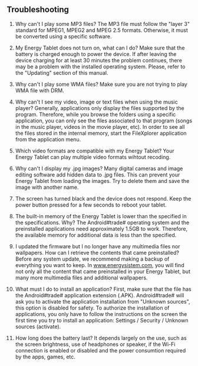 ## Troubleshooting
1.	Why can't I play some MP3 files?
The MP3 file must follow the "layer 3" standard for MPEG1, MPEG2 and MPEG 2.5 formats. Otherwise, it must be converted using a specific software.

2.	My Energy Tablet does not turn on, what can I do?
Make sure that the battery is charged enough to power the device. If after leaving the device charging for at least 30 minutes the problem continues, there may be a problem with the installed operating system. Please, refer to the "Updating" section of this manual.

3.	Why can't I play some WMA files?
Make sure you are not trying to play WMA file with DRM.

4.	Why can't I see my video, image or text files when using the music player?
Generally, applications only display the files supported by the program. Therefore, while you browse the folders using a specific application, you can only see the files associated to that program (songs in the music player, videos in the movie player, etc).  In order to see all the files stored in the internal memory, start the FileXplorer application from the application menu.

5.	Which video formats are compatible with my Energy Tablet?
Your Energy Tablet can play multiple video formats wihtout recoding.

6.	Why can't I display my .jpg images?
Many digital cameras and image editing software add hidden data to .jpg files. This can prevent your Energy Tablet from loading the images. Try to delete them and save the image with another name.

7.	The screen has turned black and the device does not respond.
Keep the power button pressed for a few seconds to reboot your tablet.

8.	The built-in memory of the Energy Tablet is lower than the specified in the specifications. Why?
The Android#trade# operating system and the preinstalled applications need approximately 1.5GB to work. Therefore, the available memory for additional data is less than the specified.

9.	I updated the firmware but I no longer have any multimedia files nor wallpapers. How can I retrieve the contents that came preinstalled?
Before any system update, we recommend making a backup of everything you want to keep. In www.energysistem.com, you will find not only all the content that came preinstalled in your Energy Tablet, but many more multimedia files and additional wallpapers.

10.	What must I do to install an application?
First, make sure that the file has the Android#trade# application extension (.APK). Android#trade# will ask you to activate the application installation from "Unknown sources", this option is disabled for safety. To authorize the installation of applications, you only have to follow the instructions on the screen the first time you try to install an application:  Settings / Security / Unknown sources (activate).

11.	How long does the battery last?
It depends largely on the use, such as the screen brightness, use of headphones or speaker, if the Wi-Fi connection is enabled or disabled and the power consumtion required by the apps, games, etc.
